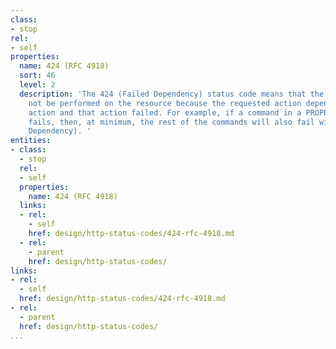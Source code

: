 ```yaml
---
class:
- stop
rel:
- self
properties:
  name: 424 (RFC 4918)
  sort: 46
  level: 2
  description: 'The 424 (Failed Dependency) status code means that the method could
    not be performed on the resource because the requested action depended on another
    action and that action failed. For example, if a command in a PROPPATCH method
    fails, then, at minimum, the rest of the commands will also fail with 424 (Failed
    Dependency). '
entities:
- class:
  - stop
  rel:
  - self
  properties:
    name: 424 (RFC 4918)
  links:
  - rel:
    - self
    href: design/http-status-codes/424-rfc-4918.md
  - rel:
    - parent
    href: design/http-status-codes/
links:
- rel:
  - self
  href: design/http-status-codes/424-rfc-4918.md
- rel:
  - parent
  href: design/http-status-codes/
...
```

